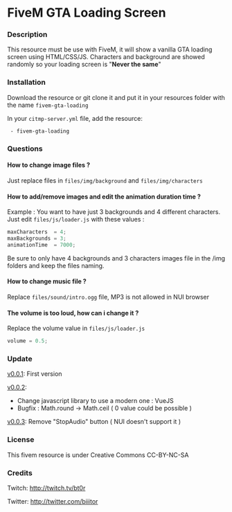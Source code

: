 # FiveM GTA Loading Screen
 
### Description
This resource must be use with FiveM, it will show a vanilla GTA loading screen using HTML/CSS/JS.
Characters and background are showed randomly so your loading screen is "**Never the same**"
### Installation
Download the resource or git clone it and put it in your resources folder with the name `fivem-gta-loading`

In your `citmp-server.yml` file, add the resource: 
```YML
 - fivem-gta-loading
```
### Questions

#### How to change image files ?

Just replace files in `files/img/background` and `files/img/characters`
#### How to add/remove images and edit the animation duration time ? 
Example : 
You want to have just 3 backgrounds and 4 different characters.
Just edit `files/js/loader.js` with these values :
```JAVASCRIPT
maxCharacters  = 4;
maxBackgrounds = 3;
animationTime  = 7000;
```
Be sure to only have 4 backgrounds and 3 characters images file in the /img folders and keep the files naming.
#### How to change music file ?

Replace `files/sound/intro.ogg` file, MP3 is not allowed in NUI browser

#### The volume is too loud, how can i change it ?

Replace the volume value in `files/js/loader.js`
```JAVASCRIPT
volume = 0.5;
```
### Update
[v0.0.1](https://github.com/bt0r/fivem-gta-loading/archive/v0.0.1.tar.gz): First version

[v0.0.2](https://github.com/bt0r/fivem-gta-loading/archive/v0.0.2.tar.gz): 
- Change javascript library to use a modern one : VueJS
- Bugfix : Math.round -> Math.ceil ( 0 value could be possible )

[v0.0.3](https://github.com/bt0r/fivem-gta-loading/archive/v0.0.3.tar.gz): Remove "StopAudio" button ( NUI doesn't support it )


### License
This fivem resource is under Creative Commons CC-BY-NC-SA

### Credits

Twitch: http://twitch.tv/bt0r

Twitter: http://twitter.com/biiitor
